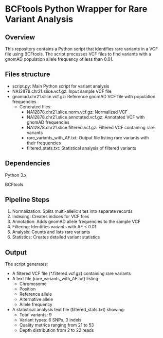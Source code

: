 # BCFtools Python Wrapper for Rare Variant Analysis

## Overview

This repository contains a Python script that identifies rare variants in a VCF file using BCFtools. The script processes VCF files to find variants with a gnomAD population allele frequency of less than 0.01.

## Files structure
- script.py: Main Python script for variant analysis
- NA12878.chr21.slice.vcf.gz: Input sample VCF file
- gnomad.chr21.slice.vcf.gz: Reference gnomAD VCF file with population frequencies
  - Generated files:
    - NA12878.chr21.slice.norm.vcf.gz: Normalized VCF
    - NA12878.chr21.slice.annotated.vcf.gz: Annotated VCF with gnomAD frequencies
    - NA12878.chr21.slice.filtered.vcf.gz: Filtered VCF containing rare variants
    - rare_variants_with_AF.txt: Output file listing rare variants with their frequencies
    - filtered_stats.txt: Statistical analysis of filtered variants

## Dependencies
Python 3.x 

BCFtools

## Pipeline Steps
1. Normalization: Splits multi-allelic sites into separate records
2. Indexing: Creates indices for VCF files
3. Annotation: Adds gnomAD allele frequencies to the sample VCF
4. Filtering: Identifies variants with AF < 0.01
5. Analysis: Counts and lists rare variants
6. Statistics: Creates detailed variant statistics

## Output
The script generates:
- A filtered VCF file (*.filtered.vcf.gz) containing rare variants
- A text file (rare_variants_with_AF.txt) listing:
    - Chromosome
    - Position
    - Reference allele
    - Alternative allele
    - Allele frequency
- A statistical analysis text file (filtered_stats.txt) showing:
    - Total variants: 9
    - Variant types: 6 SNPs, 3 indels
    - Quality metrics ranging from 21 to 53
    - Depth distribution from 2 to 22 reads

